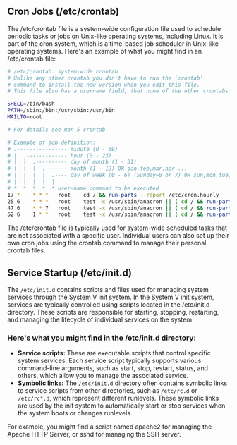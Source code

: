 ## Cron Jobs (/etc/crontab)
The /etc/crontab file is a system-wide configuration file used to schedule periodic tasks or jobs on Unix-like operating systems, including Linux. It is part of the cron system, which is a time-based job scheduler in Unix-like operating systems.
Here's an example of what you might find in an /etc/crontab file:

```bash
# /etc/crontab: system-wide crontab
# Unlike any other crontab you don't have to run the `crontab'
# command to install the new version when you edit this file.
# This file also has a username field, that none of the other crontabs do.

SHELL=/bin/bash
PATH=/sbin:/bin:/usr/sbin:/usr/bin
MAILTO=root

# For details see man 5 crontab

# Example of job definition:
# .---------------- minute (0 - 59)
# |  .------------- hour (0 - 23)
# |  |  .---------- day of month (1 - 31)
# |  |  |  .------- month (1 - 12) OR jan,feb,mar,apr ...
# |  |  |  |  .---- day of week (0 - 6) (Sunday=0 or 7) OR sun,mon,tue,wed,thu,fri,sat
# |  |  |  |  |
# *  *  *  *  * user-name command to be executed
17 *    * * *   root    cd / && run-parts --report /etc/cron.hourly
25 6    * * *   root    test -x /usr/sbin/anacron || ( cd / && run-parts --report /etc/cron.daily )
47 6    * * 7   root    test -x /usr/sbin/anacron || ( cd / && run-parts --report /etc/cron.weekly )
52 6    1 * *   root    test -x /usr/sbin/anacron || ( cd / && run-parts --report /etc/cron.monthly )
```
The /etc/crontab file is typically used for system-wide scheduled tasks that are not associated with a specific user. Individual users can also set up their own cron jobs using the crontab command to manage their personal crontab files.

## Service Startup (/etc/init.d)
The `/etc/init.d` contains scripts and files used for managing system services through the System V init system. In the System V init system, services are typically controlled using scripts located in the /etc/init.d directory. These scripts are responsible for starting, stopping, restarting, and managing the lifecycle of individual services on the system.

### Here's what you might find in the /etc/init.d directory:
- **Service scripts:** These are executable scripts that control specific system services. Each service script typically supports various command-line arguments, such as start, stop, restart, status, and others, which allow you to manage the associated service.
- **Symbolic links:** The `/etc/init.d` directory often contains symbolic links to service scripts from other directories, such as `/etc/rc.d` or `/etc/rc*.d`, which represent different runlevels. These symbolic links are used by the init system to automatically start or stop services when the system boots or changes runlevels.

For example, you might find a script named apache2 for managing the Apache HTTP Server, or sshd for managing the SSH server.





